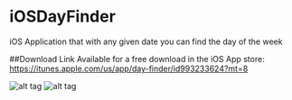 # iOSDayFinder

iOS Application that with any given date you can find the day of the week

##Download Link
Available for a free download in the iOS App store: https://itunes.apple.com/us/app/day-finder/id993233624?mt=8


![alt tag](https://cloud.githubusercontent.com/assets/14320184/13191643/325ba44a-d733-11e5-8315-0d212b85dd28.png)
![alt tag](https://cloud.githubusercontent.com/assets/14320184/13191644/326ae342-d733-11e5-83f8-d17605a94ca2.png)
